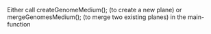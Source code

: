Either call createGenomeMedium(); (to create a new plane)
or mergeGenomesMedium(); (to merge two existing planes)
in the main-function

